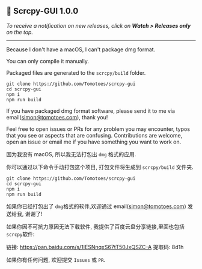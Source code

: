 ## 🎉 Scrcpy-GUI 1.0.0

*To receive a notification on new releases, click on **Watch > Releases only** on the top.*

---

Because I don't have a macOS, I can't package dmg format.

You can only compile it manually.

Packaged files are generated to the `scrcpy/build` folder.
```shell
git clone https://github.com/Tomotoes/scrcpy-gui
cd scrcpy-gui
npm i
npm run build
```

If you have packaged dmg format software, please send it to me via email(simon@tomotoes.com), thank you!

Feel free to open issues or PRs for any problem you may encounter, typos that you see or aspects that are confusing. Contributions are welcome, open an issue or email me if you have something you want to work on.


因为我没有 macOS, 所以我无法打包出 `dmg` 格式的应用.

你可以通过以下命令手动打包这个项目, 打包文件将生成到 `scrcpy/build` 文件夹.
```shell
git clone https://github.com/Tomotoes/scrcpy-gui
cd scrcpy-gui
npm i
npm run build
```

如果你已经打包出了 `dmg`格式的软件,欢迎通过 email(simon@tomotoes.com) 发送给我, 谢谢了!


如果你因不可抗力原因无法下载软件, 我提供了百度云盘分享链接,里面也包括`scrcpy`软件:

链接: https://pan.baidu.com/s/1IESNnqxS67tT50JxQSZC-A 提取码: 8d1h

如果你有任何问题, 欢迎提交 `Issues` 或 `PR`.
